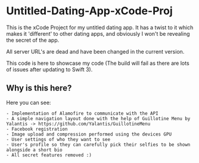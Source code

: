 # Untitled-Dating-App-xCode-Proj
This is the xCode Project for my untitled dating app.
It has a twist to it which makes it 'different' to other dating apps, and obviously I won't be revealing the secret of the app. 

All server URL's are dead and have been changed in the current version. 

This code is here to showcase my code (The build will fail as there are lots of issues after updating to Swift 3).

## Why is this here?
Here you can see:
```
- Implementation of Alamofire to communicate with the API
- A simple navigation layout done with the help of Guillotine Menu by Yalantis -> https://github.com/Yalantis/GuillotineMenu
- Facebook registration
- Image upload and compression performed using the devices GPU 
- User settings of who they want to see
- User's profile so they can carefully pick their selfies to be shown alongside a short bio
- All secret features removed :)
```


